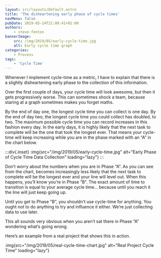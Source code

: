 ```yaml
---
layout: src/layouts/Default.astro
title: 'The disheartening early phase of cycle times'
navMenu: false
pubDate: 2019-05-14T21:00:41+01:00
authors:
    - steve-fenton
bannerImage:
    src: /img/2019/05/early-cycle-time.jpg
    alt: Early cycle time graph
categories:
    - Process
tags:
    - 'Cycle Time'
---
```


Whenever I implement cycle-time as a metric, I have to explain that there is a slightly disheartening early phase to the collection of this information.

Over the first couple of days, your cycle time will look awesome, but then it gets progressively worse. This can sometimes shock a team, because staring at a graph sometimes makes you forget maths.

By the end of day one, the longest cycle time you can collect is one day. By the end of day two, the longest cycle time you could collect has doubled, to two. The maximum possible cycle time you can record increases in this fashion every day. In the early days, it is highly likely that the next task to complete will be the one that took the longest ever. That means your cycle-time will keep increasing while you are in the phase marked with an “A” in the chart below.

:::div{.inset}
:img{src="/img/2019/05/early-cycle-time.jpg" alt="Early Phase of Cycle Time Data Collection" loading="lazy"}
:::

Don’t worry about the numbers when you are in Phase “A”. As you can see from the chart, becomes increasingly less likely that the next task to complete will be the longest ever and your line will level out. When this happens, you’ll know you’re in Phase “B”. The exact amount of time to transition is equal to your average cycle time… because until you reach it the line will just keep going up.

Until you get to Phase “B”, you shouldn’t use cycle-time for anything. You ought not to do anything to try and influence it either. We’re just collecting data to use later.

This all sounds very obvious when you aren’t sat there in Phase “A” wondering what’s going wrong.

Here’s an example from a real project that shows this in action.

:img{src="/img/2019/05/real-cycle-time-chart.jpg" alt="Real Project Cycle Time" loading="lazy"}